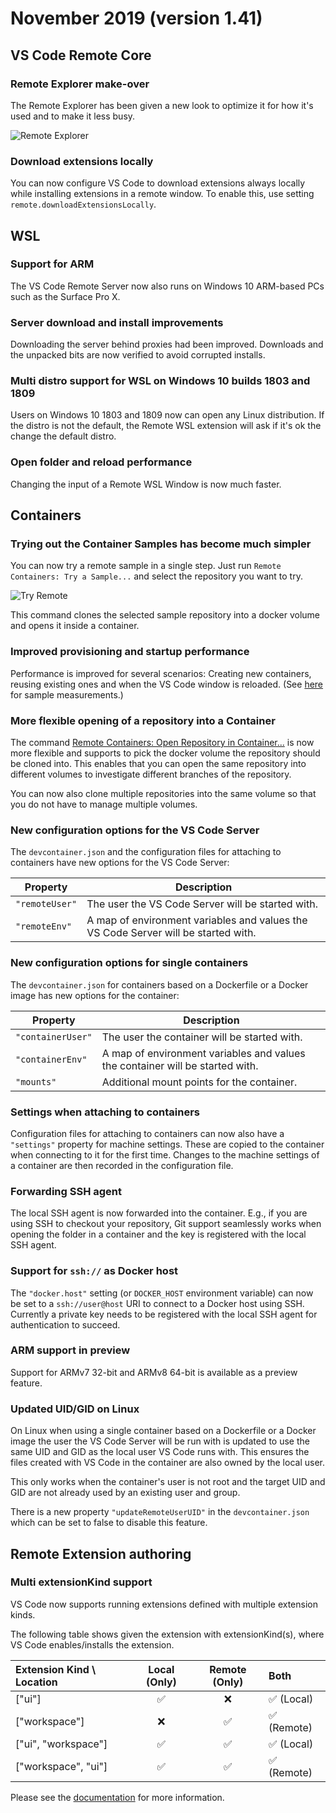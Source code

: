 # November 2019 (version 1.41)

## VS Code Remote Core

### Remote Explorer make-over

The Remote Explorer has been given a new look to optimize it for how it's used and to make it less busy.

![Remote Explorer](images/1_41/remote-explorer.gif)

### Download extensions locally

You can now configure VS Code to download extensions always locally while installing extensions in a remote window. To enable this, use setting `remote.downloadExtensionsLocally`.

## WSL

### Support for ARM

The VS Code Remote Server now also runs on Windows 10 ARM-based PCs such as the Surface Pro X.

### Server download and install improvements

Downloading the server behind proxies had been improved. Downloads and the unpacked bits are now verified to avoid corrupted installs.

### Multi distro support for WSL on Windows 10 builds 1803 and 1809

Users on Windows 10 1803 and 1809 now can open any Linux distribution. If the distro is not the default, the Remote WSL extension will ask if it's ok the change the default distro.

### Open folder and reload performance

Changing the input of a Remote WSL Window is now much faster.

## Containers

### Trying out the Container Samples has become much simpler

You can now try a remote sample in a single step. Just run `Remote Containers: Try a Sample...` and select the repository you want to try.

![Try Remote](images/1_41/remote-try-sample.png)

This command clones the selected sample repository into a docker volume and opens it inside a container.

### Improved provisioning and startup performance

Performance is improved for several scenarios: Creating new containers, reusing existing ones and when the VS Code window is reloaded. (See [here](https://github.com/microsoft/vscode-remote-release/issues/1823#issuecomment-557157018) for sample measurements.)

### More flexible opening of a repository into a Container

The command [Remote Containers: Open Repository in Container...](https://code.visualstudio.com/docs/remote/containers#_quick-start-open-a-public-git-repository-in-an-isolated-container-volume) is now more flexible and supports to pick the docker volume the repository should be cloned into. This enables that you can open the same repository into different volumes to investigate different branches of the repository.

You can now also clone multiple repositories into the same volume so that you do not have to manage multiple volumes.

### New configuration options for the VS Code Server

The `devcontainer.json` and the configuration files for attaching to containers have new options for the VS Code Server:

Property | Description
-|-
`"remoteUser"` | The user the VS Code Server will be started with.
`"remoteEnv"` | A map of environment variables and values the VS Code Server will be started with.

### New configuration options for single containers

The `devcontainer.json` for containers based on a Dockerfile or a Docker image has new options for the container:

Property | Description
-|-
`"containerUser"` | The user the container will be started with.
`"containerEnv"` | A map of environment variables and values the container will be started with.
`"mounts"` | Additional mount points for the container.

### Settings when attaching to containers

Configuration files for attaching to containers can now also have a `"settings"` property for machine settings. These are copied to the container when connecting to it for the first time. Changes to the machine settings of a container are then recorded in the configuration file.

### Forwarding SSH agent

The local SSH agent is now forwarded into the container. E.g., if you are using SSH to checkout your repository, Git support seamlessly works when opening the folder in a container and the key is registered with the local SSH agent.

### Support for `ssh://` as Docker host

The `"docker.host"` setting (or `DOCKER_HOST` environment variable) can now be set to a `ssh://user@host` URI to connect to a Docker host using SSH. Currently a private key needs to be registered with the local SSH agent for authentication to succeed.

### ARM support in preview

Support for ARMv7 32-bit and ARMv8 64-bit is available as a preview feature.

### Updated UID/GID on Linux

On Linux when using a single container based on a Dockerfile or a Docker image the user the VS Code Server will be run with is updated to use the same UID and GID as the local user VS Code runs with. This ensures the files created with VS Code in the container are also owned by the local user.

This only works when the container's user is not root and the target UID and GID are not already used by an existing user and group.

There is a new property `"updateRemoteUserUID"` in the `devcontainer.json ` which can be set to false to disable this feature.


## Remote Extension authoring

### Multi extensionKind support

VS Code now supports running extensions defined with multiple extension kinds.

The following table shows given the extension with extensionKind(s), where VS Code enables/installs the extension.

| Extension Kind \ Location   | Local (Only) | Remote (Only)     | Both |
| :---        |    :----:   |          :----:   | :---   |
|    ["ui"]  |  ✅        | ❌    | ✅ (Local) |
| ["workspace"]   | ❌        | ✅     | ✅ (Remote) |
| ["ui", "workspace"]   | ✅       | ✅     | ✅ (Local) |
| ["workspace", "ui"]   | ✅       | ✅     | ✅ (Remote) |

Please see the [documentation](https://code.visualstudio.com/api/advanced-topics/remote-extensions#incorrect-execution-location) for more information.
